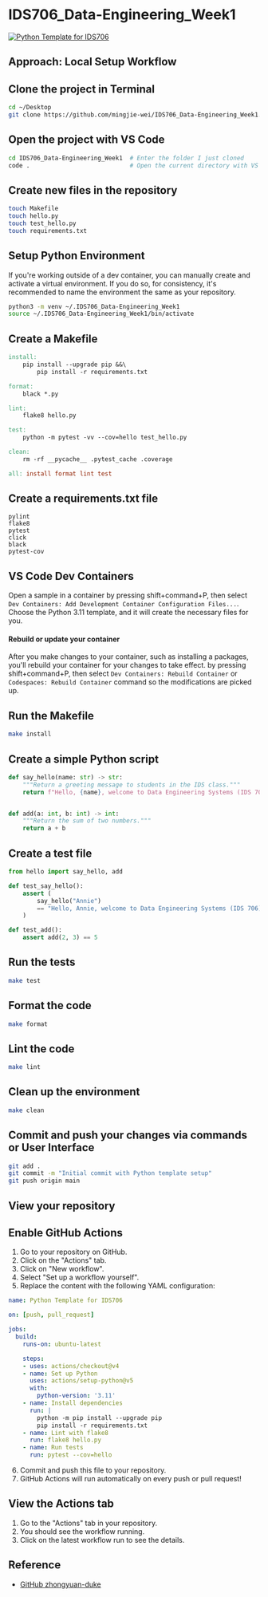 # IDS706_Data-Engineering_Week1
[![Python Template for IDS706](https://github.com/mingjie-wei/IDS706_Data-Engineering_Week1/actions/workflows/main.yml/badge.svg)](https://github.com/mingjie-wei/IDS706_Data-Engineering_Week1/actions/workflows/main.yml)


## Approach: Local Setup Workflow

## Clone the project in Terminal
```bash
cd ~/Desktop
git clone https://github.com/mingjie-wei/IDS706_Data-Engineering_Week1.git
```

## Open the project with VS Code
```bash
cd IDS706_Data-Engineering_Week1  # Enter the folder I just cloned
code .                            # Open the current directory with VS Code
```

## Create new files in the repository
```bash
touch Makefile
touch hello.py
touch test_hello.py
touch requirements.txt
```

## Setup Python Environment
If you're working outside of a dev container, you can manually create and activate a virtual environment. If you do so, for consistency, it's recommended to name the environment the same as your repository.

```bash
python3 -m venv ~/.IDS706_Data-Engineering_Week1
source ~/.IDS706_Data-Engineering_Week1/bin/activate
```

## Create a Makefile
```makefile
install:
	pip install --upgrade pip &&\
		pip install -r requirements.txt

format:
	black *.py

lint:
	flake8 hello.py

test:
	python -m pytest -vv --cov=hello test_hello.py

clean:
    rm -rf __pycache__ .pytest_cache .coverage

all: install format lint test

```

## Create a requirements.txt file
```text
pylint
flake8
pytest
click
black
pytest-cov
```

## VS Code Dev Containers
Open a sample in a container by pressing shift+command+P, then select `Dev Containers: Add Development Container Configuration Files...`. Choose the Python 3.11 template, and it will create the necessary files for you.

#### Rebuild or update your container
After you make changes to your container, such as installing a packages, you'll rebuild your container for your changes to take effect. by pressing shift+command+P, then select `Dev Containers: Rebuild Container` or `Codespaces: Rebuild Container` command so the modifications are picked up.  

## Run the Makefile
```bash 
make install
```

## Create a simple Python script
```python
def say_hello(name: str) -> str:
    """Return a greeting message to students in the IDS class."""
    return f"Hello, {name}, welcome to Data Engineering Systems (IDS 706)!"


def add(a: int, b: int) -> int:
    """Return the sum of two numbers."""
    return a + b
```

## Create a test file
```python
from hello import say_hello, add

def test_say_hello():
    assert (
        say_hello("Annie")
        == "Hello, Annie, welcome to Data Engineering Systems (IDS 706)!"
    )

def test_add():
    assert add(2, 3) == 5
```

## Run the tests
```bash 
make test
``` 

## Format the code
```bash 
make format
```

## Lint the code
```bash
make lint
```

## Clean up the environment
```bash
make clean
```

## Commit and push your changes via commands or User Interface
```bash
git add .
git commit -m "Initial commit with Python template setup"   
git push origin main
``` 

## View your repository

## Enable GitHub Actions

1. Go to your repository on GitHub.
2. Click on the "Actions" tab.
3. Click on "New workflow".
4. Select "Set up a workflow yourself".
5. Replace the content with the following YAML configuration:

```yaml
name: Python Template for IDS706

on: [push, pull_request]

jobs:
  build:
    runs-on: ubuntu-latest

    steps:
    - uses: actions/checkout@v4
    - name: Set up Python
      uses: actions/setup-python@v5
      with:
        python-version: '3.11'
    - name: Install dependencies
      run: |
        python -m pip install --upgrade pip
        pip install -r requirements.txt
    - name: Lint with flake8
      run: flake8 hello.py
    - name: Run tests
      run: pytest --cov=hello

```
6. Commit and push this file to your repository.
7. GitHub Actions will run automatically on every push or pull request!

## View the Actions tab 

1. Go to the "Actions" tab in your repository.
2. You should see the workflow running.
3. Click on the latest workflow run to see the details.

## Reference

- [GitHub zhongyuan-duke](https://github.com/zhongyuan-duke/IDS-706-week-1-template)
